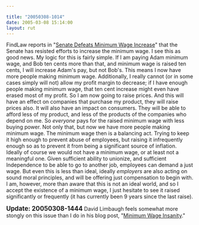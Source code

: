 ```yaml
---

title: "20050308-1014"
date: 2005-03-08 15:14:00
layout: rut
---
```


<p> FindLaw reports in "<a href="http://news.findlaw.com/ap_stories/a/w/1153/3-7-2005/20050307161506_13.html">Senate
Defeats Minimum Wage Increase</a>" that the Senate has resisted
efforts to increase the minimum wage.  I see this as good news.
My logic for this is fairly simple.  If I am paying Adam minimum
wage, and Bob ten cents more than that, and minimum wage is raised
ten cents, I will increase Adam's pay, but not Bob's.  This means I
now have more people making minimum wage.  Additionally, I really
cannot (or in some cases simply will not) allow my profit margin
to decrease; if I have enough people making minimum wage, that ten
cent increase might even have erased most of my profit.  So I am now
going to raise prices.  And this will have an effect on companies
that purchase my product, they will raise prices also.  It will also
have an impact on consumers.  They will be able to afford less of my
product, and less of the products of the companies who depend on me.
So <em>everyone</em> pays for the raised minimum wage with less
buying power.  Not only that, but now we have more people making
minimum wage.  The minimum wage then is a balancing act.  Trying to
keep it high enough to prevent abuse of employees, but raising it
infrequently enough so as to prevent it from being a significant
source of inflation.  Ideally of course we would not have a minimum
wage, or at least not a meaningful one.  Given sufficient ability to
unionize, and sufficient Independence to be able to go to another
job, employees can demand a just wage.  But even this is less than
ideal, ideally <em>employers</em> are also acting on sound moral
principles, and will be offering just compensation to begin with.
I am, however, more than aware that this is not an ideal world,
and so I accept the existence of a minimum wage, I just hesitate
to see it raised significantly or frequently (it has currently been
9 years since the last raise).</p>

<p><strong><big>Update: 20050308-1444</big></strong> David Limbaugh feels somewhat more stongly on this issue than I do in his blog post, "<a href="http://www.davidlimbaugh.com/mt/archives/2005/03/minimum_wage_in.html">Minimum Wage Insanity</a>."</p>

